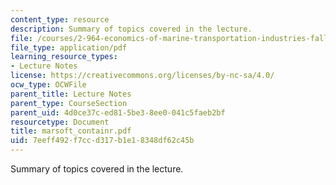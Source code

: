 ```yaml
---
content_type: resource
description: Summary of topics covered in the lecture.
file: /courses/2-964-economics-of-marine-transportation-industries-fall-2006/7eeff492f7ccd317b1e18348df62c45b_marsoft_containr.pdf
file_type: application/pdf
learning_resource_types:
- Lecture Notes
license: https://creativecommons.org/licenses/by-nc-sa/4.0/
ocw_type: OCWFile
parent_title: Lecture Notes
parent_type: CourseSection
parent_uid: 4d0ce37c-ed81-5be3-8ee0-041c5faeb2bf
resourcetype: Document
title: marsoft_containr.pdf
uid: 7eeff492-f7cc-d317-b1e1-8348df62c45b
---
```

Summary of topics covered in the lecture.
